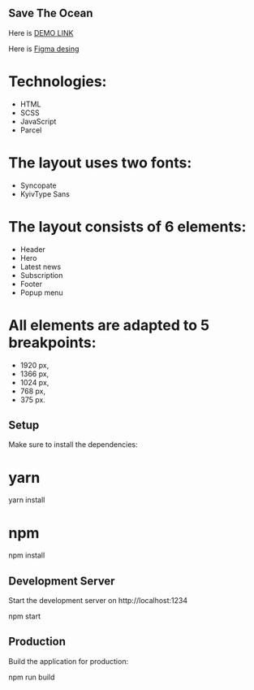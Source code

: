 ## Save The Ocean

Here is [DEMO LINK](https://creative-treacle-b012ef.netlify.app/#ourProjects)

Here is [Figma desing](https://www.figma.com/file/PQZPy117Zlowfrs0AnvhVs/Test?node-id=1%3A92&t=dfmKsoL3x20sh7X8-0/)


# Technologies:
 - HTML
 - SCSS
 - JavaScript
 - Parcel

# The layout uses two fonts:
 - Syncopate
 -  KyivType Sans

# The layout consists of 6 elements:
- Header
- Hero
- Latest news
- Subscription
- Footer
- Popup menu

# All elements are adapted to 5 breakpoints:
- 1920 px,
- 1366 px,
- 1024 px,
- 768 px,
- 375 px.


## Setup
Make sure to install the dependencies:

# yarn
yarn install

# npm
npm install


## Development Server

Start the development server on http://localhost:1234

npm start


## Production

Build the application for production:

npm run build
